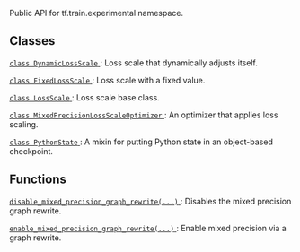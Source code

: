 Public API for tf.train.experimental namespace.



## Classes
[ `class DynamicLossScale` ](https://tensorflow.google.cn/api_docs/python/tf/train/experimental/DynamicLossScale): Loss scale that dynamically adjusts itself.

[ `class FixedLossScale` ](https://tensorflow.google.cn/api_docs/python/tf/train/experimental/FixedLossScale): Loss scale with a fixed value.

[ `class LossScale` ](https://tensorflow.google.cn/api_docs/python/tf/train/experimental/LossScale): Loss scale base class.

[ `class MixedPrecisionLossScaleOptimizer` ](https://tensorflow.google.cn/api_docs/python/tf/compat/v1/train/experimental/MixedPrecisionLossScaleOptimizer): An optimizer that applies loss scaling.

[ `class PythonState` ](https://tensorflow.google.cn/api_docs/python/tf/train/experimental/PythonState): A mixin for putting Python state in an object-based checkpoint.



## Functions
[ `disable_mixed_precision_graph_rewrite(...)` ](https://tensorflow.google.cn/api_docs/python/tf/compat/v1/train/experimental/disable_mixed_precision_graph_rewrite): Disables the mixed precision graph rewrite.

[ `enable_mixed_precision_graph_rewrite(...)` ](https://tensorflow.google.cn/api_docs/python/tf/compat/v1/train/experimental/enable_mixed_precision_graph_rewrite): Enable mixed precision via a graph rewrite.

